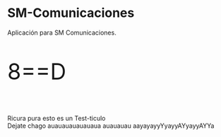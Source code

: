 # SM-Comunicaciones
Aplicación para SM Comunicaciones.

<p style="font-size:50px;">8==D<p> <br>
Ricura pura esto es un Test-ticulo<br>
Dejate chago auauauauauauaua auauauau aayayayyYyayyAYyayyAYYa
